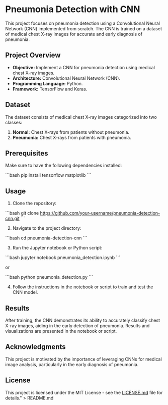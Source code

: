 # Pneumonia Detection with CNN

This project focuses on pneumonia detection using a Convolutional Neural Network (CNN) implemented from scratch. The CNN is trained on a dataset of medical chest X-ray images for accurate and early diagnosis of pneumonia.

## Project Overview

- **Objective:** Implement a CNN for pneumonia detection using medical chest X-ray images.
- **Architecture:** Convolutional Neural Network (CNN).
- **Programming Language:** Python.
- **Framework:** TensorFlow and Keras.

## Dataset

The dataset consists of medical chest X-ray images categorized into two classes:

1. **Normal:** Chest X-rays from patients without pneumonia.
2. **Pneumonia:** Chest X-rays from patients with pneumonia.

## Prerequisites

Make sure to have the following dependencies installed:

\`\`\`bash
pip install tensorflow matplotlib
\`\`\`

## Usage

1. Clone the repository:

\`\`\`bash
git clone https://github.com/your-username/pneumonia-detection-cnn.git
\`\`\`

2. Navigate to the project directory:

\`\`\`bash
cd pneumonia-detection-cnn
\`\`\`

3. Run the Jupyter notebook or Python script:

\`\`\`bash
jupyter notebook pneumonia_detection.ipynb
\`\`\`

or

\`\`\`bash
python pneumonia_detection.py
\`\`\`

4. Follow the instructions in the notebook or script to train and test the CNN model.

## Results

After training, the CNN demonstrates its ability to accurately classify chest X-ray images, aiding in the early detection of pneumonia. Results and visualizations are presented in the notebook or script.

## Acknowledgments

This project is motivated by the importance of leveraging CNNs for medical image analysis, particularly in the early diagnosis of pneumonia.

## License

This project is licensed under the MIT License - see the [LICENSE.md](LICENSE.md) file for details." > README.md
